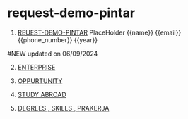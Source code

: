 # request-demo-pintar


1. [REUEST-DEMO-PINTAR](https://htmlpreview.github.io/?https://github.com/amananku-pintar/request-demo-pintar/blob/main/REQUEST_DEMO.html) PlaceHolder {{name}} {{email}} {{phone_number}} {{year}}

#NEW updated on 06/09/2024

2.  [ENTERPRISE](https://htmlpreview.github.io/?https://github.com/amananku-pintar/request-demo-pintar/blob/main/ENTERPRISE_OPPORTUNITY_CONTACT_US.html)
3.  [OPPURTUNITY](https://htmlpreview.github.io/?https://github.com/amananku-pintar/request-demo-pintar/blob/main/OPPORTUNITY_CONTACT_US.html)  
  
4.  [STUDY ABROAD](https://htmlpreview.github.io/?https://github.com/amananku-pintar/request-demo-pintar/blob/main/STUDY_ABORAD_CONTACT_US.html) 
  
5.  [DEGREES , SKILLS , PRAKERJA](https://htmlpreview.github.io/?https://github.com/amananku-pintar/request-demo-pintar/blob/main/DEGREE_SKILLS_PRAKERJA_CONTACT_US.html) 
